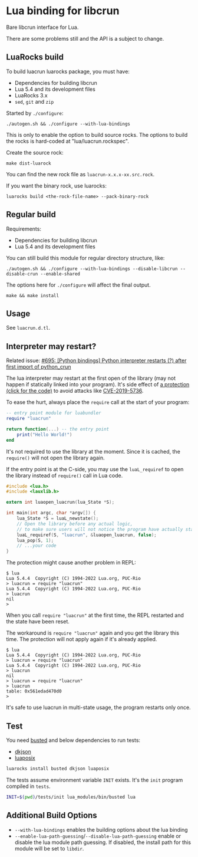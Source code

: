 # Lua binding for libcrun

Bare libcrun interface for Lua.

There are some problems still and the API is a subject to change.

## LuaRocks build

To build luacrun luarocks package, you must have:

- Dependencies for building libcrun
- Lua 5.4 and its development files
- LuaRocks 3.x
- `sed`, `git` and `zip`

Started by `./configure`:

```
./autogen.sh && ./configure --with-lua-bindings
```

This is only to enable the option to build source rocks. The options to build the rocks is hard-coded at "lua/luacrun.rockspec".

Create the source rock:

```
make dist-luarock
```

You can find the new rock file as `luacrun-x.x.x-xx.src.rock`.

If you want the binary rock, use luarocks:
```
luarocks build <the-rock-file-name> --pack-binary-rock
```

## Regular build

Requirements:
- Dependencies for building libcrun
- Lua 5.4 and its development files

You can still build this module for regular directory structure, like:

```
./autogen.sh && ./configure --with-lua-bindings --disable-libcrun --disable-crun --enable-shared
```

The options here for `./configure` will affect the final output.

```
make && make install
```


## Usage

See `luacrun.d.tl`.

## Interpreter may restart?

Related issue: [#695: [Python bindings] Python interpreter restarts (?) after first import of python_crun](https://github.com/containers/crun/issues/695)

The lua interpreter may restart at the first open of the library (may not happen if statically linked into your program). It's side effect of [a protection (click for the code)](https://github.com/containers/crun/blob/923447b691dbd7c5bffbaee1427460d62d848047/src/libcrun/linux.c#L3881-L3891) to avoid attacks like [CVE-2019-5736](https://nvd.nist.gov/vuln/detail/CVE-2019-5736).

To ease the hurt, always place the `require` call at the start of your program:

````lua
-- entry point module for luabundler
require "luacrun"

return function(...) -- the entry point
    print("Hello World!")
end
````

It's not required to use the library at the moment. Since it is cached, the `require()` will not open the library again.

If the entry point is at the C-side, you may use the `luaL_requiref` to open the library instead of `require()` call in Lua code.
````c
#include <lua.h>
#include <lauxlib.h>

extern int luaopen_luacrun(lua_State *S);

int main(int argc, char *argv[]) {
    lua_State *S = luaL_newstate();
    // Open the library before any actual logic,
    // to make sure users will not notice the program have actually started twice
    luaL_requiref(S, "luacrun", &luaopen_luacrun, false);
    lua_pop(S, 1);
    // ...your code
}
````

The protection might cause another problem in REPL:
````
$ lua
Lua 5.4.4  Copyright (C) 1994-2022 Lua.org, PUC-Rio
> luacrun = require "luacrun"
Lua 5.4.4  Copyright (C) 1994-2022 Lua.org, PUC-Rio
> luacrun
nil
>
````

When you call `require "luacrun"` at the first time, the REPL restarted and the state have been reset.

The workaround is `require "luacrun"` again and you get the library this time. The protection will not apply again if it's already applied.
````
$ lua
Lua 5.4.4  Copyright (C) 1994-2022 Lua.org, PUC-Rio
> luacrun = require "luacrun"
Lua 5.4.4  Copyright (C) 1994-2022 Lua.org, PUC-Rio
> luacrun
nil
> luacrun = require "luacrun"
> luacrun
table: 0x561edad470d0
>
````

It's safe to use luacrun in multi-state usage, the program restarts only once.


## Test

You need [busted](https://lunarmodules.github.io/busted/) and below dependencies to run tests:

- [dkjson](https://luarocks.org/modules/dhkolf/dkjson)
- [luaposix](https://luaposix.github.io)

````sh
luarocks install busted dkjson luaposix
````

The tests assume environment variable `INIT` exists. It's the `init` program compiled in `tests`.

````sh
INIT=$(pwd)/tests/init lua_modules/bin/busted lua
````

## Additional Build Options

- `--with-lua-bindings` enables the building options about the lua binding
- `--enable-lua-path-guessing`/`--disable-lua-path-guessing` enable or disable the lua module path guessing. If disabled, the install path for this module will be set to `libdir`.
